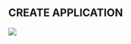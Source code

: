 

## CREATE APPLICATION
![](https://upload-images.jianshu.io/upload_images/7004853-0901898af23f0030.png?imageMogr2/auto-orient/strip%7CimageView2/2/w/1240)





